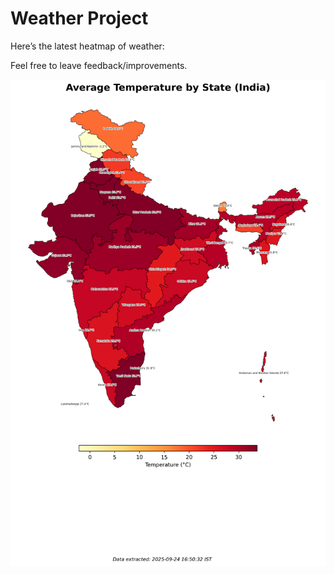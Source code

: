 # Weather Project

Here’s the latest heatmap of weather:

Feel free to leave feedback/improvements.

![India Heatmap](docs/assets/india_heatmap.png?v=D3D403)
